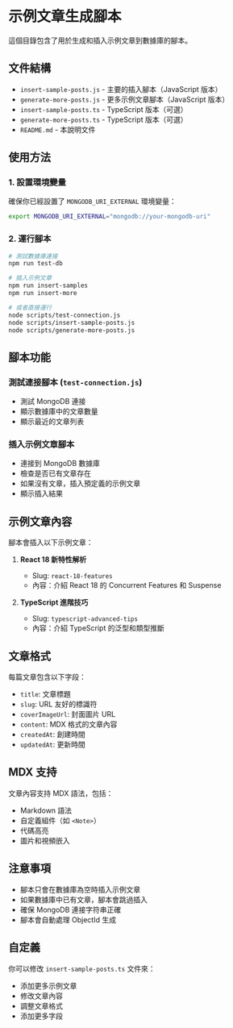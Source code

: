 # 示例文章生成腳本

這個目錄包含了用於生成和插入示例文章到數據庫的腳本。

## 文件結構

- `insert-sample-posts.js` - 主要的插入腳本（JavaScript 版本）
- `generate-more-posts.js` - 更多示例文章腳本（JavaScript 版本）
- `insert-sample-posts.ts` - TypeScript 版本（可選）
- `generate-more-posts.ts` - TypeScript 版本（可選）
- `README.md` - 本說明文件

## 使用方法

### 1. 設置環境變量

確保你已經設置了 `MONGODB_URI_EXTERNAL` 環境變量：

```bash
export MONGODB_URI_EXTERNAL="mongodb://your-mongodb-uri"
```

### 2. 運行腳本

```bash
# 測試數據庫連接
npm run test-db

# 插入示例文章
npm run insert-samples
npm run insert-more

# 或者直接運行
node scripts/test-connection.js
node scripts/insert-sample-posts.js
node scripts/generate-more-posts.js
```

## 腳本功能

### 測試連接腳本 (`test-connection.js`)

- 測試 MongoDB 連接
- 顯示數據庫中的文章數量
- 顯示最近的文章列表

### 插入示例文章腳本

- 連接到 MongoDB 數據庫
- 檢查是否已有文章存在
- 如果沒有文章，插入預定義的示例文章
- 顯示插入結果

## 示例文章內容

腳本會插入以下示例文章：

1. **React 18 新特性解析**
   - Slug: `react-18-features`
   - 內容：介紹 React 18 的 Concurrent Features 和 Suspense

2. **TypeScript 進階技巧**
   - Slug: `typescript-advanced-tips`
   - 內容：介紹 TypeScript 的泛型和類型推斷

## 文章格式

每篇文章包含以下字段：

- `title`: 文章標題
- `slug`: URL 友好的標識符
- `coverImageUrl`: 封面圖片 URL
- `content`: MDX 格式的文章內容
- `createdAt`: 創建時間
- `updatedAt`: 更新時間

## MDX 支持

文章內容支持 MDX 語法，包括：

- Markdown 語法
- 自定義組件（如 `<Note>`）
- 代碼高亮
- 圖片和視頻嵌入

## 注意事項

- 腳本只會在數據庫為空時插入示例文章
- 如果數據庫中已有文章，腳本會跳過插入
- 確保 MongoDB 連接字符串正確
- 腳本會自動處理 ObjectId 生成

## 自定義

你可以修改 `insert-sample-posts.ts` 文件來：

- 添加更多示例文章
- 修改文章內容
- 調整文章格式
- 添加更多字段
